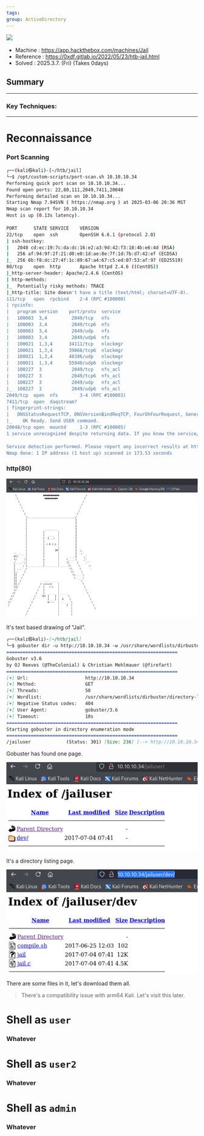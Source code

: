 ```yaml
---
tags: 
group: ActiveDirectory
---
```

![](https://labs.hackthebox.com/storage/avatars/63cd9dfcb485cbe8bb111108141ea23c.png)

- Machine : https://app.hackthebox.com/machines/Jail
- Reference : https://0xdf.gitlab.io/2022/05/23/htb-jail.html
- Solved : 2025.3.7. (Fri) (Takes 0days)

## Summary
---


### Key Techniques:


---

# Reconnaissance

### Port Scanning

```bash
┌──(kali㉿kali)-[~/htb/jail]
└─$ /opt/custom-scripts/port-scan.sh 10.10.10.34
Performing quick port scan on 10.10.10.34...
Found open ports: 22,80,111,2049,7411,20048
Performing detailed scan on 10.10.10.34...
Starting Nmap 7.94SVN ( https://nmap.org ) at 2025-03-06 20:36 MST
Nmap scan report for 10.10.10.34
Host is up (0.13s latency).

PORT      STATE SERVICE    VERSION
22/tcp    open  ssh        OpenSSH 6.6.1 (protocol 2.0)
| ssh-hostkey: 
|   2048 cd:ec:19:7c:da:dc:16:e2:a3:9d:42:f3:18:4b:e6:4d (RSA)
|   256 af:94:9f:2f:21:d0:e0:1d:ae:8e:7f:1d:7b:d7:42:ef (ECDSA)
|_  256 6b:f8:dc:27:4f:1c:89:67:a4:67:c5:ed:07:53:af:97 (ED25519)
80/tcp    open  http       Apache httpd 2.4.6 ((CentOS))
|_http-server-header: Apache/2.4.6 (CentOS)
| http-methods: 
|_  Potentially risky methods: TRACE
|_http-title: Site doesn't have a title (text/html; charset=UTF-8).
111/tcp   open  rpcbind    2-4 (RPC #100000)
| rpcinfo: 
|   program version    port/proto  service
|   100003  3,4         2049/tcp   nfs
|   100003  3,4         2049/tcp6  nfs
|   100003  3,4         2049/udp   nfs
|   100003  3,4         2049/udp6  nfs
|   100021  1,3,4      34111/tcp   nlockmgr
|   100021  1,3,4      39068/tcp6  nlockmgr
|   100021  1,3,4      48386/udp   nlockmgr
|   100021  1,3,4      55940/udp6  nlockmgr
|   100227  3           2049/tcp   nfs_acl
|   100227  3           2049/tcp6  nfs_acl
|   100227  3           2049/udp   nfs_acl
|_  100227  3           2049/udp6  nfs_acl
2049/tcp  open  nfs        3-4 (RPC #100003)
7411/tcp  open  daqstream?
| fingerprint-strings: 
|   DNSStatusRequestTCP, DNSVersionBindReqTCP, FourOhFourRequest, GenericLines, GetRequest, HTTPOptions, Help, JavaRMI, Kerberos, LANDesk-RC, LDAPBindReq, LDAPSearchReq, LPDString, NCP, NULL, NotesRPC, RPCCheck, RTSPRequest, SIPOptions, SMBProgNeg, SSLSessionReq, TLSSessionReq, TerminalServer, TerminalServerCookie, WMSRequest, X11Probe, afp, giop, ms-sql-s, oracle-tns: 
|_    OK Ready. Send USER command.
20048/tcp open  mountd     1-3 (RPC #100005)
1 service unrecognized despite returning data. If you know the service/version, please submit the following fingerprint at https://nmap.org/cgi-bin/submit.cgi?n

Service detection performed. Please report any incorrect results at https://nmap.org/submit/ .
Nmap done: 1 IP address (1 host up) scanned in 173.53 seconds
```

### http(80)

![](attachments/jail_1.png)

It's text based drawing of "Jail".

```markdown
┌──(kali㉿kali)-[~/htb/jail]
└─$ gobuster dir -u http://10.10.10.34 -w /usr/share/wordlists/dirbuster/directory-list-2.3-medium.txt -t 50          
===============================================================
Gobuster v3.6
by OJ Reeves (@TheColonial) & Christian Mehlmauer (@firefart)
===============================================================
[+] Url:                     http://10.10.10.34
[+] Method:                  GET
[+] Threads:                 50
[+] Wordlist:                /usr/share/wordlists/dirbuster/directory-list-2.3-medium.txt
[+] Negative Status codes:   404
[+] User Agent:              gobuster/3.6
[+] Timeout:                 10s
===============================================================
Starting gobuster in directory enumeration mode
===============================================================
/jailuser             (Status: 301) [Size: 236] [--> http://10.10.10.34/jailuser/]
```

Gobuster has found one page.

![](attachments/jail_2.png)

It's a directory listing page.

![](attachments/jail_3.png)

There are some files in it, let's download them all.

> There's a compatibility issue with arm64 Kali.
> Let's visit this later.













# Shell as `user`

### Whatever




# Shell as `user2`

### Whatever



# Shell as `admin`

### Whatever
